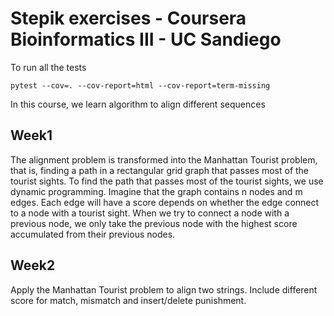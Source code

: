 # Stepik exercises - Coursera Bioinformatics III - UC Sandiego

To run all the tests

```
pytest --cov=. --cov-report=html --cov-report=term-missing
```
In this course, we learn algorithm to align different sequences

## Week1

The alignment problem is transformed into the Manhattan Tourist problem, that is, finding a path in a rectangular grid graph that passes most of the tourist sights. To find the path that passes most of the tourist sights, we use dynamic programming. Imagine that the graph contains n nodes and m edges. Each edge will have a score depends on whether the edge connect to a node with a tourist sight. When we try to connect a node with a previous node, we only take the previous node with the highest score accumulated from their previous nodes.

## Week2

Apply the Manhattan Tourist problem to align two strings. Include different score for match, mismatch and insert/delete punishment.